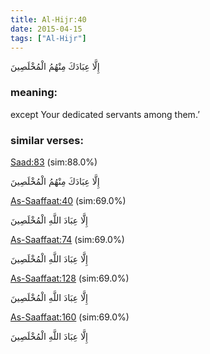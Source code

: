 ```yaml
---
title: Al-Hijr:40
date: 2015-04-15
tags: ["Al-Hijr"]
---
```

إِلَّا عِبَادَكَ مِنْهُمُ الْمُخْلَصِينَ
### meaning: 
except Your dedicated servants among them.’
### similar verses: 

[Saad:83](/38/83) (sim:88.0%)

إِلَّا عِبَادَكَ مِنْهُمُ الْمُخْلَصِينَ

[As-Saaffaat:40](/37/40) (sim:69.0%)

إِلَّا عِبَادَ اللَّهِ الْمُخْلَصِينَ

[As-Saaffaat:74](/37/74) (sim:69.0%)

إِلَّا عِبَادَ اللَّهِ الْمُخْلَصِينَ

[As-Saaffaat:128](/37/128) (sim:69.0%)

إِلَّا عِبَادَ اللَّهِ الْمُخْلَصِينَ

[As-Saaffaat:160](/37/160) (sim:69.0%)

إِلَّا عِبَادَ اللَّهِ الْمُخْلَصِينَ

